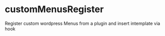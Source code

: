 # customMenusRegister
Register custom wordpress Menus from a plugin and insert intemplate via hook


